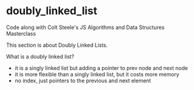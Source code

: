 # doubly_linked_list
Code along with Colt Steele's JS Algorithms and Data Structures Masterclass

This section is about Doubly Linked Lists.

What is a doubly linked list?
- it is a singly linked list but adding a pointer to prev node and next node
- it is more flexible than a singly linked list, but it costs more memory
- no index, just pointers to the previous and next element